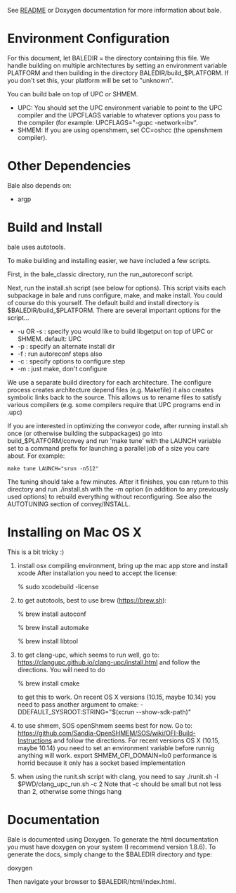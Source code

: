 See [README](README.md) or Doxygen documentation for more information about bale.

# Environment Configuration

For this document, let BALEDIR = the directory containing this file.
We handle building on multiple architectures by setting an environment variable PLATFORM and then
building in the directory BALEDIR/build_$PLATFORM.
If you don't set this, your platform will be set to "unknown".

You can build bale on top of UPC or SHMEM. 

- UPC:   You should set the UPC environment variable to point to the UPC compiler and 
        the UPCFLAGS variable to whatever options you pass to the compiler (for example:
        UPCFLAGS="-gupc -network=ibv".
- SHMEM: If you are using openshmem, set CC=oshcc (the openshmem compiler).

# Other Dependencies
Bale also depends on:
- argp


# Build and Install

bale uses autotools.

To make building and installing easier, we have included a few scripts.

First, in the bale_classic directory, run the run_autoreconf script.

Next, run the install.sh script (see below for options). This script visits each
subpackage in bale and runs configure, make, and make install. You
could of course do this yourself. The default build and install
directory is $BALEDIR/build_$PLATFORM. There are several important
options for the script...

- -u OR -s : specify you would like to build libgetput on top of UPC or SHMEM. default: UPC
- -p : specify an alternate install dir
- -f : run autoreconf steps also
- -c : specify options to configure step
- -m : just make, don't configure

We use a separate build directory for each architecture. 
The configure process creates architecture depend files (e.g. Makefile)
it also creates symbolic links back to the source. This allows us to
rename files to satisfy various compilers (e.g. 
some compilers require that UPC programs end in .upc)

If you are interested in optimizing the conveyor code, after running install.sh
once (or otherwise building the subpackages) go into build_$PLATFORM/convey
and run 'make tune' with the LAUNCH variable set to a command prefix for
launching a parallel job of a size you care about.  For example:

    make tune LAUNCH="srun -n512"

The tuning should take a few minutes.  After it finishes, you can return to
this directory and run ./install.sh with the -m option (in addition to any
previously used options) to rebuild everything without reconfiguring.  See
also the AUTOTUNING section of convey/INSTALL.

# Installing on Mac OS X

This is a bit tricky :)
1. install osx compiling environment, bring up the mac app store and install xcode
   After installation you need to accept the license:

    % sudo xcodebuild -license

2. to get autotools, best to use brew (https://brew.sh):

    % brew install autoconf
    
    % brew install automake
    
    % brew install libtool

3. to get clang-upc, which seems to run well, go to:
    https://clangupc.github.io/clang-upc/install.html
   and follow the directions. You will need to do

    % brew install cmake

   to get this to work.  On recent OS X versions (10.15, maybe 10.14) you need
   to pass another argument to cmake: -DDEFAULT_SYSROOT:STRING="$(xcrun --show-sdk-path)"

4. to use shmem, SOS openShmem seems best for now.  Go to:
    https://github.com/Sandia-OpenSHMEM/SOS/wiki/OFI-Build-Instructions
   and follow the directions.  For recent versions OS X (10.15, maybe 10.14) you
   need to set an environment variable before runnig anything will work.
    export SHMEM_OFI_DOMAIN=lo0
   performance is horrid because it only has a socket based implementation

5. when using the runit.sh script with clang, you need to say
    ./runit.sh -l $PWD/clang_upc_run.sh -c 2
   Note that -c should be small but not less than 2, otherwise some things hang

# Documentation 

Bale is documented using Doxygen. To generate the html documentation you must have 
doxygen on your system (I recommend version 1.8.6). To generate the docs, simply change
to the $BALEDIR directory and type:

   doxygen

Then navigate your browser to $BALEDIR/html/index.html.
